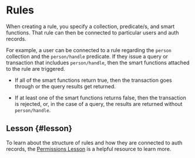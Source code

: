 # Rules

When creating a rule, you specify a collection, predicate/s, and smart functions. That rule can then be connected to particular users and auth records.

For example, a user can be connected to a rule regarding the `person` collection and the `person/handle` predicate. If they issue a query or transaction that includues `person/handle`, then the smart functions attached to the rule are triggered.

- If all of the smart functions return true, then the transaction goes through or the query results get returned.

- If at least one of the smart functions returns false, then the transaction is rejected, or, in the case of a query, the results are returned without `person/handle`.

## Lesson {#lesson}

To learn about the structure of rules and how they are connected to auth records, the [Permissions Lesson](/guides/advanced/permissions/1.md) is a helpful resource to learn more.
